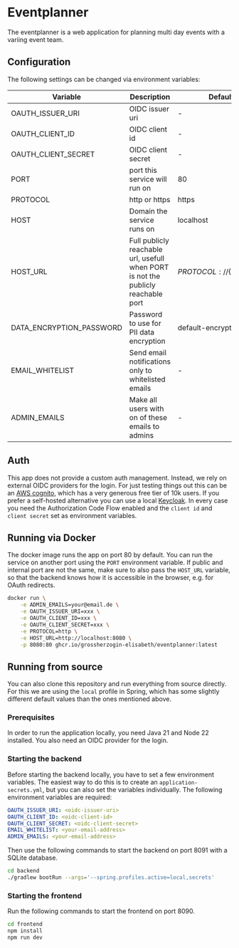 # Eventplanner

The eventplanner is a web application for planning multi day events with a variing event team.


## Configuration

The following settings can be changed via environment variables:

| Variable                 | Description                                                                   | Default value                 | Optional |
|--------------------------|-------------------------------------------------------------------------------|-------------------------------|----------| 
| OAUTH_ISSUER_URI         | OIDC issuer uri                                                               | -                             |          |
| OAUTH_CLIENT_ID          | OIDC client id                                                                | -                             |          |
| OAUTH_CLIENT_SECRET      | OIDC client secret                                                            | -                             |          |
| PORT                     | port this service will run on                                                 | 80                            | x        |
| PROTOCOL                 | http or https                                                                 | https                         | x        |
| HOST                     | Domain the service runs on                                                    | localhost                     | x        |
| HOST_URL                 | Full publicly reachable url, usefull when PORT is not the publicly reachable port | ${PROTOCOL}://${HOST}/${PORT} | x        |
| DATA_ENCRYPTION_PASSWORD | Password to use for PII data encryption                                       | default-encryption-password   | x        |
| EMAIL_WHITELIST          | Send email notifications only to whitelisted emails                           | -                             | x        |
| ADMIN_EMAILS             | Make all users with on of these emails to admins                              | -                             | x        |


## Auth

This app does not provide a custom auth management. Instead, we rely on external OIDC providers for the login. 
For just testing things out this can be an [AWS cognito](https://aws.amazon.com/de/cognito/), which has a very
generous free tier of 10k users. If you prefer a self-hosted alternative you can use a local
[Keycloak](https://www.keycloak.org/). In every case you need the Authorization Code Flow enabled and the 
`client id` and `client secret` set as environment variables. 


## Running via Docker

The docker image runs the app on port 80 by default. You can run the service on another port using the `PORT`
environment variable. If public and internal port are not the same, make sure to also pass the `HOST_URL` variable,
so that the backend knows how it is accessible in the browser, e.g. for OAuth redirects. 

```bash
docker run \
    -e ADMIN_EMAILS=your@email.de \
    -e OAUTH_ISSUER_URI=xxx \
    -e OAUTH_CLIENT_ID=xxx \
    -e OAUTH_CLIENT_SECRET=xxx \
    -e PROTOCOL=http \
    -e HOST_URL=http://localhost:8080 \
    -p 8080:80 ghcr.io/grossherzogin-elisabeth/eventplanner:latest
```

## Running from source

You can also clone this repository and run everything from source directly. For this we are using the `local` profile
in Spring, which has some slightly different default values than the ones mentioned above.

### Prerequisites 

In order to run the application locally, you need Java 21 and Node 22 installed. You also need an OIDC provider
for the login.

### Starting the backend

Before starting the backend locally, you have to set a few environment variables. The easiest way to do this is 
to create an `application-secrets.yml`, but you can also set the variables individually. The following environment
variables are required:

```yaml
OAUTH_ISSUER_URI: <oidc-issuer-uri>
OAUTH_CLIENT_ID: <oidc-client-id>
OAUTH_CLIENT_SECRET: <oidc-client-secret>
EMAIL_WHITELIST: <your-email-address>
ADMIN_EMAILS: <your-email-address>
```

Then use the following commands to start the backend on port 8091 with a SQLite database.
```bash
cd backend
./gradlew bootRun --args='--spring.profiles.active=local,secrets'
```

### Starting the frontend

Run the following commands to start the frontend on port 8090.
```bash
cd frontend
npm install
npm run dev
```

